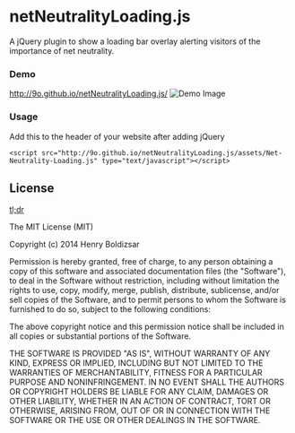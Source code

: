 netNeutralityLoading.js
====================

A jQuery plugin to show a loading bar overlay alerting visitors of the importance of net neutrality.

### Demo
http://9o.github.io/netNeutralityLoading.js/
![Demo Image](http://9o.github.io/netNeutralityLoading.js/demo.png)

### Usage
Add this to the header of your website after adding jQuery
```
<script src="http://9o.github.io/netNeutralityLoading.js/assets/Net-Neutrality-Loading.js" type="text/javascript"></script>
```

## License

[tl;dr](https://tldrlegal.com/license/mit-license)

The MIT License (MIT)

Copyright (c) 2014 Henry Boldizsar

Permission is hereby granted, free of charge, to any person obtaining a copy of
this software and associated documentation files (the "Software"), to deal in
the Software without restriction, including without limitation the rights to
use, copy, modify, merge, publish, distribute, sublicense, and/or sell copies
of the Software, and to permit persons to whom the Software is furnished to do
so, subject to the following conditions:

The above copyright notice and this permission notice shall be included in all
copies or substantial portions of the Software.

THE SOFTWARE IS PROVIDED "AS IS", WITHOUT WARRANTY OF ANY KIND, EXPRESS OR
IMPLIED, INCLUDING BUT NOT LIMITED TO THE WARRANTIES OF MERCHANTABILITY,
FITNESS FOR A PARTICULAR PURPOSE AND NONINFRINGEMENT. IN NO EVENT SHALL THE
AUTHORS OR COPYRIGHT HOLDERS BE LIABLE FOR ANY CLAIM, DAMAGES OR OTHER
LIABILITY, WHETHER IN AN ACTION OF CONTRACT, TORT OR OTHERWISE, ARISING FROM,
OUT OF OR IN CONNECTION WITH THE SOFTWARE OR THE USE OR OTHER DEALINGS IN THE
SOFTWARE.